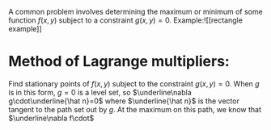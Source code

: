 A common problem involves determining the maximum or minimum of some function $f(x,y)$ subject to a constraint $g(x,y)=0$. Example:![[rectangle example]]
# Method of Lagrange multipliers:

Find stationary points of $f(x,y)$ subject to the constraint $g(x,y)=0$. When $g$ is in this form, $g=0$ is a level set, so $\underline\nabla g\cdot\underline{\hat n}=0$ where $\underline{\hat n}$ is the vector tangent to the path set out by $g$. At the maximum on this path, we know that $\underline\nabla f\cdot\$